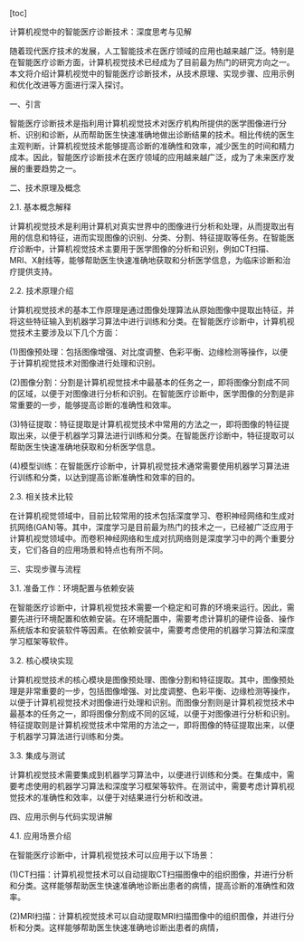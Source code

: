 
[toc]                    
                
                
计算机视觉中的智能医疗诊断技术：深度思考与见解

随着现代医疗技术的发展，人工智能技术在医疗领域的应用也越来越广泛。特别是在智能医疗诊断方面，计算机视觉技术已经成为了目前最为热门的研究方向之一。本文将介绍计算机视觉中的智能医疗诊断技术，从技术原理、实现步骤、应用示例和优化改进等方面进行深入探讨。

一、引言

智能医疗诊断技术是指利用计算机视觉技术对医疗机构所提供的医学图像进行分析、识别和诊断，从而帮助医生快速准确地做出诊断结果的技术。相比传统的医生主观判断，计算机视觉技术能够提高诊断的准确性和效率，减少医生的时间和精力成本。因此，智能医疗诊断技术在医疗领域的应用越来越广泛，成为了未来医疗发展的重要趋势之一。

二、技术原理及概念

2.1. 基本概念解释

计算机视觉技术是利用计算机对真实世界中的图像进行分析和处理，从而提取出有用的信息和特征，进而实现图像的识别、分类、分割、特征提取等任务。在智能医疗诊断中，计算机视觉技术主要用于医学图像的分析和识别，例如CT扫描、MRI、X射线等，能够帮助医生快速准确地获取和分析医学信息，为临床诊断和治疗提供支持。

2.2. 技术原理介绍

计算机视觉技术的基本工作原理是通过图像处理算法从原始图像中提取出特征，并将这些特征输入到机器学习算法中进行训练和分类。在智能医疗诊断中，计算机视觉技术主要涉及以下几个方面：

(1)图像预处理：包括图像增强、对比度调整、色彩平衡、边缘检测等操作，以便于计算机视觉技术对图像进行处理和识别。

(2)图像分割：分割是计算机视觉技术中最基本的任务之一，即将图像分割成不同的区域，以便于对图像进行分析和识别。在智能医疗诊断中，医学图像的分割是非常重要的一步，能够提高诊断的准确性和效率。

(3)特征提取：特征提取是计算机视觉技术中常用的方法之一，即将图像的特征提取出来，以便于机器学习算法进行训练和分类。在智能医疗诊断中，特征提取可以帮助医生快速准确地获取和分析医学信息。

(4)模型训练：在智能医疗诊断中，计算机视觉技术通常需要使用机器学习算法进行训练和分类，以达到提高诊断准确性和效率的目的。

2.3. 相关技术比较

在计算机视觉领域中，目前比较常用的技术包括深度学习、卷积神经网络和生成对抗网络(GAN)等。其中，深度学习是目前最为热门的技术之一，已经被广泛应用于计算机视觉领域中。而卷积神经网络和生成对抗网络则是深度学习中的两个重要分支，它们各自的应用场景和特点也有所不同。

三、实现步骤与流程

3.1. 准备工作：环境配置与依赖安装

在智能医疗诊断中，计算机视觉技术需要一个稳定和可靠的环境来运行。因此，需要先进行环境配置和依赖安装。在环境配置中，需要考虑计算机的硬件设备、操作系统版本和安装软件等因素。在依赖安装中，需要考虑使用的机器学习算法和深度学习框架等软件。

3.2. 核心模块实现

计算机视觉技术的核心模块是图像预处理、图像分割和特征提取。其中，图像预处理是非常重要的一步，包括图像增强、对比度调整、色彩平衡、边缘检测等操作，以便于计算机视觉技术对图像进行处理和识别。而图像分割则是计算机视觉技术中最基本的任务之一，即将图像分割成不同的区域，以便于对图像进行分析和识别。特征提取则是计算机视觉技术中常用的方法之一，即将图像的特征提取出来，以便于机器学习算法进行训练和分类。

3.3. 集成与测试

计算机视觉技术需要集成到机器学习算法中，以便进行训练和分类。在集成中，需要考虑使用的机器学习算法和深度学习框架等软件。在测试中，需要考虑计算机视觉技术的准确性和效率，以便于对结果进行分析和改进。

四、应用示例与代码实现讲解

4.1. 应用场景介绍

在智能医疗诊断中，计算机视觉技术可以应用于以下场景：

(1)CT扫描：计算机视觉技术可以自动提取CT扫描图像中的组织图像，并进行分析和分类。这样能够帮助医生快速准确地诊断出患者的病情，提高诊断的准确性和效率。

(2)MRI扫描：计算机视觉技术可以自动提取MRI扫描图像中的组织图像，并进行分析和分类。这样能够帮助医生快速准确地诊断出患者的病情，


